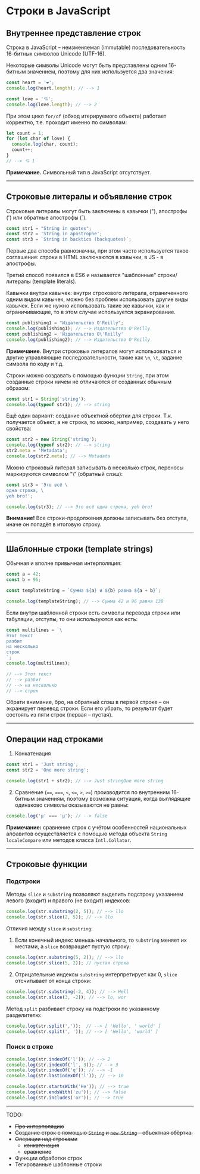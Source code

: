 # Строки в JavaScript

## Внутреннее представление строк

Строка в JavaScript – неизменяемая (immutable) последовательность 16-битных символов Unicode (UTF-16).

Некоторые символы Unicode могут быть представлены одним 16-битным значением, поэтому для них используется два значения:

```js
const heart = '❤';
console.log(heart.length); // --> 1

const love = '💘';
console.log(love.length); // --> 2
```

При этом цикл `for/of` (обход итерируемого объекта) работает корректно, т.е. проходит именно по символам:

```js
let count = 1;
for (let char of love) {
  console.log(char, count);
  count++;
}
// --> 💘 1
```

**Примечание.** Символьный тип в JavaScript отсутствует.

---
## Строковые литералы и объявление строк

Строковые литералы могут быть заключены в кавычки ("), апострофы (') или обратные апострофы (`).

```js
const str1 = "String in quotes";
const str2 = 'String in apostrophe';
const str3 = `String in backtics (backquotes)`;
```

Первые два способа равнозначны, при этом часто используется такое соглашение: строки в HTML заключаются в кавычки, в JS - в апострофы.

Третий способ появился в ES6 и называется "шаблонные" строки/литералы (template literals).

Кавычки внутри кавычек: внутри строкового литерала, ограниченного одним видом кавычек, можно без проблем использовать другие виды кавычек. Если же нужно использовать такие же кавычки, как и ограничивающие, то в этом случае используется экранирование.

```js
const publishing1 = "Издательство O'Reilly";
console.log(publishing1); // --> Издательство O'Reilly
const publishing2 = 'Издательство O\'Reilly'
console.log(publishing2); // --> Издательство O'Reilly
```

**Примечание**. Внутри строковых литералов могут использоваться и другие управляющие последовательности, такие как `\n`, `\t`, задание символа по коду и т.д.

Строки можно создавать с помощью функции `String`, при этом созданные строки ничем не отличаются от созданных обычным образом:

```js
const str1 = String('string');
console.log(typeof str1); // --> string
```

Ещё один вариант: создание объектной обёртки для строки. Т.к. получается объект, а не строка, то можно, например, создавать у него свойства:

```js
const str2 = new String('string');
console.log(typeof str2); // --> string
str2.meta = 'Metadata';
console.log(str2.meta); // --> Metadata
```

Можно строковый литерал записывать в несколько строк, переносы маркируются символом "\\" (обратный слэш):

```js
const str3 = 'Это всё \
одна строка, \
yeh bro!';

console.log(str3); // --> Это всё одна строка, yeh bro!
```

**Внимание!** Все строки-продолжения должны записывать без отступа, иначе он попадёт в итоговую строку.

---
## Шаблонные строки (template strings)

Обычная и вполне привычная интерполяция:

```js
const a = 42;
const b = 96;

const templateString = `Сумма ${a} и ${b} равна ${a + b}`;

console.log(templateString); // --> Сумма 42 и 96 равна 138
```

Если внутри шаблонной строки есть символы перевода строки или табуляции, отступы, то они используются как есть:

```js
const multilines = `\
Этот текст
разбит
на несколько
строк
`;
console.log(multilines);

// --> Этот текст
// --> разбит
// --> на несколько
// --> строк
```

Обрати внимание, бро, на обратный слэш в первой строке – он экранирует перевод строки. Если его убрать, то результат будет состоять из пяти строк (первая – пустая).

---
## Операции над строками

1. Конкатенация
```js
const str1 = 'Just string';
const str2 = 'One more string';

console.log(str1 + str2); // --> Just stringOne more string
```

2. Сравнение (`==`, `===`, `<`, `<=`, `>`, `>=`) производится по внутренним 16-битным значениям, поэтому возможна ситуация, когда выглядящие одинаково символы оказываются не равны:

```js
console.log('µ' === 'μ'); // --> false
```

**Примечание:** сравнение строк с учётом особенностей национальных алфавитов осуществляется с помощью метода объекта `String` `localeCompare` или методов класса `Intl.Collator`.

---
## Строковые функции

### Подстроки

Методы `slice` и `substring` позволяют выделить подстроку указанием левого (входит) и правого (не входит) индексов:

```js
console.log(str.substring(2, 5)); // --> llo
console.log(str.slice(2, 5)); // --> llo
```

Отличия между `slice` и `substring`:
1. Если конечный индекс меньшь начального, то `substring` меняет их местами, а `slice` возвращает пустую строку:

```js
console.log(str.substring(5, 2)); // --> llo
console.log(str.slice(5, 2)); // пустая строка
```

2. Отрицательные индексы `substring` интерпретирует как 0, `slice` отсчитывает от конца строки:

```js
console.log(str.substring(-2, 4)); // --> Hell
console.log(str.slice(3, -2)); // --> lo, wor
```

Метод `split` разбивает строку на подстроки по указанному разделителю:
```js
console.log(str.split(','));  // --> [ 'Hello', ' world' ]
console.log(str.split(', ')); // --> [ 'Hello', 'world' ]
```

### Поиск в строке

```js
console.log(str.indexOf('l')); // --> 2
console.log(str.indexOf('l', 3)); // --> 3
console.log(str.indexOf('q')); // --> -1
console.log(str.lastIndexOf('l')); // --> 10

console.log(str.startsWith('He')); // --> true
console.log(str.endsWith('zu')); // --> false
console.log(str.includes('or')); // --> true
```


---

TODO:

- ~~Про интерполяцию~~
- ~~Создание строк с помощью `String` и `new String` - объектная обёртка.~~
- ~~Операции над строками~~
  - ~~конкатенация~~
  - ~~сравнение~~
- Функции обработки строк
- Тегированные шаблонные строки 
